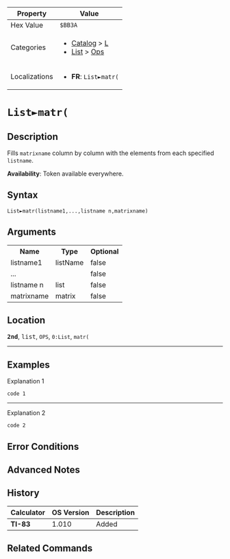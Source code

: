 | Property      | Value |
|---------------|-------|
| Hex Value     | `$BB3A`|
| Categories    | <ul><li>[Catalog](<../categories/Catalog.md>) > [L](<../categories/Catalog.md#L>)</li><li>[List](<../categories/List.md>) > [Ops](<../categories/List.md#Ops>)</li></ul> |
| Localizations | <ul><li><b>FR</b>: `List►matr(`</li></ul> |

# `List►matr(`

## Description
Fills `matrixname` column by column with the elements from each specified `listname`.


<b>Availability</b>: Token available everywhere.

## Syntax
`List►matr(listname1,...,listname n,matrixname)`

## Arguments
<table>
<tr><th>Name</th><th>Type</th><th>Optional</th></tr>

<tr><td>listname1</td><td>listName</td><td>false</td></tr>

<tr><td>...</td><td></td><td>false</td></tr>

<tr><td>listname n</td><td>list</td><td>false</td></tr>

<tr><td>matrixname</td><td>matrix</td><td>false</td></tr>

</table>

## Location
<tt><kbd><b>2nd</b></kbd></tt>, <kbd>list</kbd>, `OPS`, `0:List`, `matr(`
<hr>

## Examples

Explanation 1
```ti-basic
code 1
```
---
Explanation 2
```ti-basic
code 2
```

## Error Conditions


## Advanced Notes


## History
| Calculator | OS Version | Description |
|------------|------------|-------------|
| <b>TI-83</b> | 1.010 | Added |

## Related Commands

